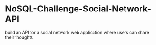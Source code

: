 # NoSQL-Challenge-Social-Network-API
build an API for a social network web application where users can share their thoughts
